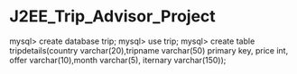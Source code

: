 # J2EE_Trip_Advisor_Project

mysql> create database trip;
mysql> use trip;
mysql> create table tripdetails(country varchar(20),tripname varchar(50) primary key, price int, offer varchar(10),month varchar(5), iternary varchar(150));
